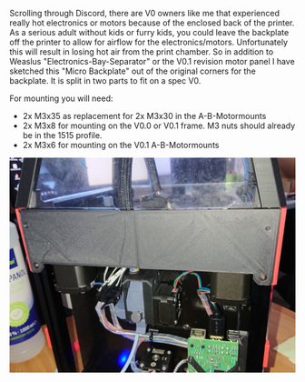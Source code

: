 Scrolling through Discord, there are V0 owners like me that experienced really hot electronics or motors because of the enclosed back of the printer.
As a serious adult without kids or furry kids, you could leave the backplate off the printer to allow for airflow for the electronics/motors. 
Unfortunately this will result in losing hot air from the print chamber. 
So in addition to Weaslus "Electronics-Bay-Separator" or the V0.1 revision motor panel I have sketched this "Micro Backplate" out of the original
corners for the backplate. It is split in two parts to fit on a spec V0. 

For mounting you will need: 
- 2x M3x35 as replacement for 2x M3x30 in the A-B-Motormounts
- 2x M3x8 for mounting on the V0.0 or V0.1 frame. M3 nuts should already be in the 1515 profile.
- 2x M3x6 for mounting on the V0.1 A-B-Motormounts

![Backplate](img/DSC_2959.jpg)
